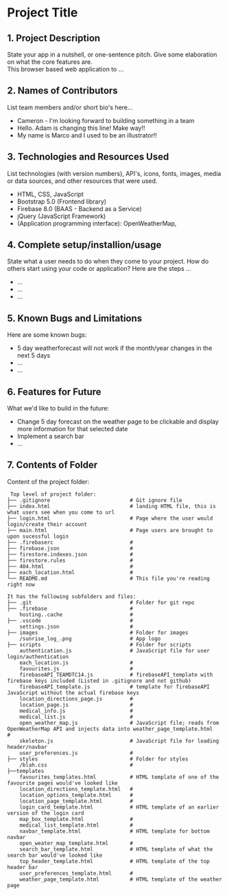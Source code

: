 # Project Title

## 1. Project Description
State your app in a nutshell, or one-sentence pitch. Give some elaboration on what the core features are.  
This browser based web application to ... 

## 2. Names of Contributors
List team members and/or short bio's here... 
* Cameron - I'm looking forward to building something in a team
* Hello. Adam is changing this line! Make way!!
* My name is Marco and I used to be an illustrator!!
	
## 3. Technologies and Resources Used
List technologies (with version numbers), API's, icons, fonts, images, media or data sources, and other resources that were used.
* HTML, CSS, JavaScript
* Bootstrap 5.0 (Frontend library)
* Firebase 8.0 (BAAS - Backend as a Service)
* jQuery (JavaScript Framework)
* (Application programming interface): OpenWeatherMap, 

## 4. Complete setup/installion/usage
State what a user needs to do when they come to your project.  How do others start using your code or application?
Here are the steps ...
* ...
* ...
* ...

## 5. Known Bugs and Limitations
Here are some known bugs:
* 5 day weatherforecast will not work if the month/year changes in the next 5 days
* ...
* ...

## 6. Features for Future
What we'd like to build in the future:
* Change 5 day forecast on the weather page to be clickable and display more information for that selected date
* Implement a search bar
* ...
	
## 7. Contents of Folder
Content of the project folder:

```
 Top level of project folder: 
├── .gitignore                          # Git ignore file
├── index.html                          # landing HTML file, this is what users see when you come to url
├── login.html                          # Page where the user would login/create their account
├── main.html                           # Page users are brought to upon sucessful login
├── .firebaserc                         # 
├── firebase.json                       #
├── firestore.indexes.json              #
├── firestore.rules                     #
├── 404.html                            #
├── each_location.html                  #
└── README.md                           # This file you're reading right now

It has the following subfolders and files:
├── .git                                # Folder for git repo
├── .firebase                           #
    hosting..cache                      #
├── .vscode                             #
    settings.json                       #
├── images                              # Folder for images
    /sunrise_log_.png                   # App logo
├── scripts                             # Folder for scripts
    authentication.js                   # JavaScript file for user login/authentication
    each_location.js                    # 
    favourites.js                       #
    firebaseAPI_TEAMDTC14.js            # firebaseAPI_template with firebase keys included (Listed in .gitignore and not github)
    firebaseAPI_template.js             # template for firebaseAPI JavaScript without the actual firebase keys
    location_directions_page.js         #
    location_page.js                    #
    medical_info.js                     #
    medical_list.js                     #
    open_weather_map.js                 # JavaScript file; reads from OpenWeatherMap API and injects data into weather_page_template.html          #
    skeleton.js                         # JavaScript file for loading header/navbar
    user_preferences.js                 # 
├── styles                              # Folder for styles
    /blah.css                           #
├──templates
    favourites_templates.html           # HTML template of one of the favourite pages would've looked like
    location_directions_template.html   #
    location_options_template.html      #
    location_page_template.html         #
    login_card_template.html            # HTML template of an earlier version of the login card
    map_box_template.html               #
    medical_list_template.html          #
    navbar_template.html                # HTML template for bottom navbar
    open_weater_map_template.html       # 
    search_bar_template.html            # HTML template of what the search bar would've looked like
    top_header_template.html            # HTML template of the top header bar
    user_preferences_template.html      # 
    weather_page_template.html          # HTML template of the weather page




```


